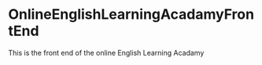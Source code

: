 # OnlineEnglishLearningAcadamyFrontEnd
This is the front end of the online English Learning Acadamy
